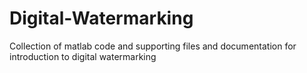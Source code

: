 # Digital-Watermarking
Collection of matlab code and supporting files and documentation for introduction to digital watermarking
